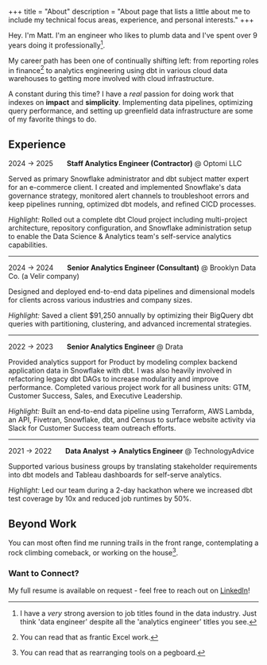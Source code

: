+++
title = "About"
description = "About page that lists a little about me to include my technical focus areas, experience, and personal interests."
+++

Hey. I'm Matt. I'm an engineer who likes to plumb data and I've spent over 9 years doing it professionally[^1].

My career path has been one of continually shifting left: from reporting roles in finance[^2] to analytics engineering using dbt in various cloud data warehouses to getting more involved with cloud infrastructure.

A constant during this time? I have a _real_ passion for doing work that indexes on **impact** and **simplicity**. Implementing data pipelines, optimizing query performance, and setting up greenfield data infrastructure are some of my favorite things to do.

## Experience

2024 → 2025 &nbsp;&nbsp;&nbsp;&nbsp;&nbsp; **Staff Analytics Engineer (Contractor)** @ Optomi LLC

Served as primary Snowflake administrator and dbt subject matter expert for an e-commerce client. I created and implemented Snowflake's data governance strategy, monitored alert channels to troubleshoot errors and keep pipelines running, optimized dbt models, and refined CICD processes.

_Highlight:_ Rolled out a complete dbt Cloud project including multi-project architecture, repository configuration, and Snowflake administration setup to enable the Data Science & Analytics team's self-service analytics capabilities.

---

2024 → 2024 &nbsp;&nbsp;&nbsp;&nbsp;&nbsp; **Senior Analytics Engineer (Consultant)** @ Brooklyn Data Co. (a Velir company)

Designed and deployed end-to-end data pipelines and dimensional models for clients across various industries and company sizes.

_Highlight:_ Saved a client $91,250 annually by optimizing their BigQuery dbt queries with partitioning, clustering, and advanced incremental strategies.

---

2022 → 2023 &nbsp;&nbsp;&nbsp;&nbsp;&nbsp; **Senior Analytics Engineer** @ Drata

Provided analytics support for Product by modeling complex backend application data in Snowflake with dbt.  I was also heavily involved in refactoring legacy dbt DAGs to increase modularity and improve performance.  Completed various project work for all business units: GTM, Customer Success, Sales, and Executive Leadership.

_Highlight:_ Built an end-to-end data pipeline using Terraform, AWS Lambda, an API, Fivetran, Snowflake, dbt, and Census to surface website activity via Slack for Customer Success team outreach efforts.

---

2021 → 2022 &nbsp;&nbsp;&nbsp;&nbsp;&nbsp; **Data Analyst → Analytics Engineer** @ TechnologyAdvice

Supported various business groups by translating stakeholder requirements into dbt models and Tableau dashboards for self-serve analytics.

_Highlight:_ Led our team during a 2-day hackathon where we increased dbt test coverage by 10x and reduced job runtimes by 50%.

## Beyond Work
You can most often find me running trails in the front range, contemplating a rock climbing comeback, or working on the house[^3].

### Want to Connect?
My full resume is available on request - feel free to reach out on [LinkedIn](https://www.linkedin.com/in/matthew-clawson-1b8b6b30/)!

[^1]: I have a _very_ strong aversion to job titles found in the data industry. Just think 'data engineer' despite all the 'analytics engineer' titles you see.
[^2]: You can read that as frantic Excel work.
[^3]: You can read that as rearranging tools on a pegboard.
